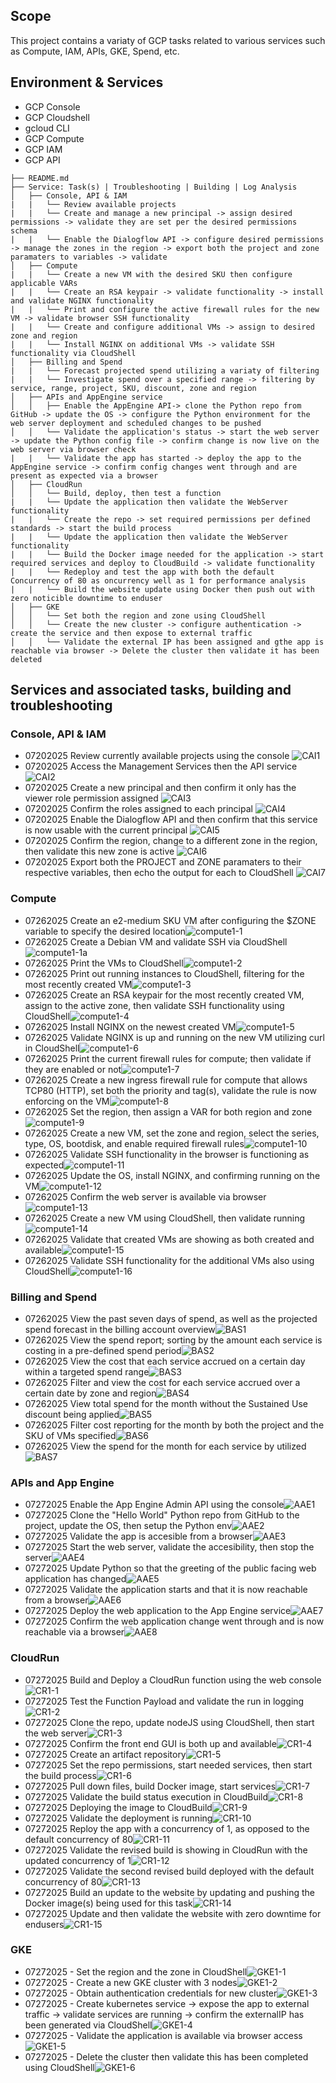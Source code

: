 ## Scope
This project contains a variaty of GCP tasks related to various services such as Compute, IAM, APIs, GKE, Spend, etc.

## Environment & Services
- GCP Console
- GCP Cloudshell 
- gcloud CLI
- GCP Compute
- GCP IAM
- GCP API

```
├── README.md
├── Service: Task(s) | Troubleshooting | Building | Log Analysis
│   ├── Console, API & IAM
|   |   └── Review available projects
|   |   └── Create and manage a new principal -> assign desired permissions -> validate they are set per the desired permissions schema
|   |   └── Enable the Dialogflow API -> configure desired permissions -> manage the zones in the region -> export both the project and zone paramaters to variables -> validate
│   ├── Compute
|   |   └── Create a new VM with the desired SKU then configure applicable VARs
|   |   └── Create an RSA keypair -> validate functionality -> install and validate NGINX functionality
|   |   └── Print and configure the active firewall rules for the new VM -> validate browser SSH functionality 
|   |   └── Create and configure additional VMs -> assign to desired zone and region 
|   |   └── Install NGINX on additional VMs -> validate SSH functionality via CloudShell
│   ├── Billing and Spend
|   |   └── Forecast projected spend utilizing a variaty of filtering 
|   |   └── Investigate spend over a specified range -> filtering by service, range, project, SKU, discount, zone and region 
│   ├── APIs and AppEngine service 
│   │   ├── Enable the AppEngine API-> clone the Python repo from GitHub -> update the OS -> configure the Python environment for the web server deployment and scheduled changes to be pushed 
│   │   └── Validate the application's status -> start the web server -> update the Python config file -> confirm change is now live on the web server via browser check
|   |   └── Validate the app has started -> deploy the app to the AppEngine service -> confirm config changes went through and are present as expected via a browser
│   ├── CloudRun
│   │   └── Build, deploy, then test a function
|   |   └── Update the application then validate the WebServer functionality 
|   |   └── Create the repo -> set required permissions per defined standards -> start the build process 
|   |   └── Update the application then validate the WebServer functionality 
|   |   └── Build the Docker image needed for the application -> start required services and deploy to CloudBuild -> validate functionality
|   |   └── Redeploy and test the app with both the default Concurrency of 80 as oncurrency well as 1 for performance analysis 
|   |   └── Build the website update using Docker then push out with zero noticible downtime to enduser
│   ├── GKE
│   │   └── Set both the region and zone using CloudShell
│   │   └── Create the new cluster -> configure authentication -> create the service and then expose to external traffic
│   │   └── Validate the external IP has been assigned and gthe app is reachable via browser -> Delete the cluster then validate it has been deleted
```

## Services and associated tasks, building and troubleshooting

### Console, API & IAM
- 07202025 Review currently available projects using the console
  ![CAI1](Console_API_IAM/CAI1.png)
- 07202025 Access the Management Services then the API service
  ![CAI2](Console_API_IAM/CAI2.png)
- 07202025 Create a new principal and then confirm it only has the viewer role permission assigned
  ![CAI3](Console_API_IAM/CAI3.png)
- 07202025 Confirm the roles assigned to each principal
  ![CAI4](Console_API_IAM/CAI4.png)
- 07202025 Enable the Dialogflow API and then confirm that this service is now usable with the current principal
  ![CAI5](Console_API_IAM/CAI5.png)
- 07202025 Confirm the region, change to a different zone in the region, then validate this new zone is active
  ![CAI6](Console_API_IAM/CAI6.png)
- 07202025 Export both the PROJECT and ZONE paramaters to their respective variables, then echo the output for each to CloudShell
  ![CAI7](Console_API_IAM/CAI7.png)

### Compute
- 07262025 Create an e2-medium SKU VM after configuring the $ZONE variable to specify the desired location![compute1-1](Compute/compute1-1.png)
- 07262025 Create a Debian VM and validate SSH via CloudShell![compute1-1a](Compute/compute1-1a.png)
- 07262025 Print the VMs to CloudShell![compute1-2](Compute/compute1-2.png)
- 07262025 Print out running instances to CloudShell, filtering for the most recently created VM![compute1-3](Compute/compute1-3.png)
- 07262025 Create an RSA keypair for the most recently created VM, assign to the active zone, then validate SSH functionality using CloudShell![compute1-4](Compute/compute1-4.png)
- 07262025 Install NGINX on the newest created VM![compute1-5](Compute/compute1-5.png)
- 07262025 Validate NGINX is up and running on the new VM utilizing curl in CloudShell![compute1-6](Compute/compute1-6.png)
- 07262025 Print the current firewall rules for compute; then validate if they are enabled or not![compute1-7](Compute/compute1-7.png)
- 07262025 Create a new ingress firewall rule for compute that allows TCP80 (HTTP), set both the priority and tag(s), validate the rule is now enforcing on the VM![compute1-8](Compute/compute1-8.png)
- 07262025 Set the region, then assign a VAR for both region and zone![compute1-9](Compute/compute1-9.png)
- 07262025 Create a new VM, set the zone and region, select the series, type, OS, bootdisk, and enable required firewall rules![compute1-10](Compute/compute1-10.png)
- 07262025 Validate SSH functionality in the browser is functioning as expected![compute1-11](Compute/compute1-11.png)
- 07262025 Update the OS, install NGINX, and confirming running on the VM![compute1-12](Compute/compute1-12.png)
- 07262025 Confirm the web server is available via browser![compute1-13](Compute/compute1-13.png)
- 07262025 Create a new VM using CloudShell, then validate running![compute1-14](Compute/compute1-14.png)
- 07262025 Validate that created VMs are showing as both created and available![compute1-15](Compute/compute1-15.png)
- 07262025 Validate SSH functionality for the additional VMs also using CloudShell![compute1-16](Compute/compute1-16.png)

### Billing and Spend
- 07262025 View the past seven days of spend, as well as the projected spend forecast in the billing account overview![BAS1](Billing_and_Spend/BAS1.png)
- 07262025 View the spend report; sorting by the amount each service is costing in a pre-defined spend period![BAS2](Billing_and_Spend/BAS2.png)
- 07262025 View the cost that each service accrued on a certain day within a targeted spend range![BAS3](images/BAS3.png)
- 07262025 Filter and view the cost for each service accrued over a certain date by zone and region![BAS4](Billing_and_Spend/BAS4.png)
- 07262025 View total spend for the month without the Sustained Use discount being applied![BAS5](Billing_and_Spend/BAS5.png)
- 07262025 Filter cost reporting for the month by both the project and the SKU of VMs specified![BAS6](Billing_and_Spend/BAS6.png)
- 07262025 View the spend for the month for each service by utilized![BAS7](Billing_and_Spend/BAS7.png)

### APIs and App Engine 
- 07272025 Enable the App Engine Admin API using the console![AAE1](APIs_and_AppEngine/AAE1.png)
- 07272025 Clone the "Hello World" Python repo from GitHub to the project, update the OS, then setup the Python env![AAE2](APIs_and_AppEngine/AAE2.png)
- 07272025 Validate the app is accesible from a browser![AAE3](APIs_and_AppEngine/AAE3.png)
- 07272025 Start the web server, validate the accesibility, then stop the server![AAE4](APIs_and_AppEngine/AAE4.png)
- 07272025 Update Python so that the greeting of the public facing web application has changed![AAE5](APIs_and_AppEngine/AAE5.png)
- 07272025 Validate the application starts and that it is now reachable from a browser![AAE6](APIs_and_AppEngine/AAE6.png)
- 07272025 Deploy the web application to the App Engine service![AAE7](APIs_and_AppEngine/AAE7.png)
- 07272025 Confirm the web application change went through and is now reachable via a browser![AAE8](APIs_and_AppEngine/AAE8.png)

### CloudRun
- 07272025 Build and Deploy a CloudRun function using the web console![CR1-1](CloudRun/CR1-1.png)
- 07272025 Test the Function Payload and validate the run in logging![CR1-2](CloudRun/CR1-2.png)
- 07272025 Clone the repo, update nodeJS using CloudShell, then start the web server![CR1-3](CloudRun/CR1-3.png)
- 07272025 Confirm the front end GUI is both up and available![CR1-4](CloudRun/CR1-4.png)
- 07272025 Create an artifact repository![CR1-5](CloudRun/CR1-5.png)
- 07272025 Set the repo permissions, start needed services, then start the build process![CR1-6](CloudRun/CR1-6.png)
- 07272025 Pull down files, build Docker image, start services![CR1-7](CloudRun/CR1-7.png)
- 07272025 Validate the build status execution in CloudBuild![CR1-8](CloudRun/CR1-8.png)
- 07272025 Deploying the image to CloudBuild![CR1-9](CloudRun/CR1-9.png)
- 07272025 Validate the deployment is running![CR1-10](CloudRun/CR1-10.png)
- 07272025 Reploy the app with a concurrency of 1, as opposed to the default concurrency of 80![CR1-11](CloudRun/CR1-11.png)
- 07272025 Validate the revised build is showing in CloudRun with the updated concurrency of 1![CR1-12](CloudRun/CR1-12.png)
- 07272025 Validate the second revised build deployed with the default concurrency of 80![CR1-13](CloudRun/CR1-13.png)
- 07272025 Build an update to the website by updating and pushing the Docker image(s) being used for this task![CR1-14](CloudRun/CR1-14.png)
- 07272025 Update and then validate the website with zero downtime for endusers![CR1-15](CloudRun/CR1-15.png)

### GKE 
- 07272025 - Set the region and the zone in CloudShell![GKE1-1](GKE/GKE1-1.png)
- 07272025 - Create a new GKE cluster with 3 nodes![GKE1-2](GKE/GKE1-2.png)
- 07272025 - Obtain authentication credentials for new cluster![GKE1-3](GKE/GKE1-3.png)
- 07272025 - Create kubernetes service -> expose the app to external traffic -> validate services are running -> confirm the externalIP has been generated via CloudShell![GKE1-4](GKE/GKE1-4.png)
- 07272025 - Validate the application is available via browser access![GKE1-5](GKE/GKE1-5.png)
- 07272025 - Delete the cluster then validate this has been completed using CloudShell![GKE1-6](GKE/GKE1-6.png)
